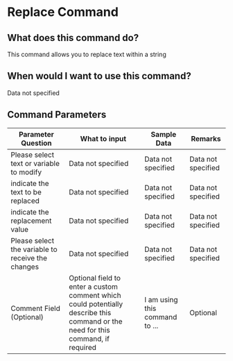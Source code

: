 <!--TITLE: Replace Command -->
<!-- SUBTITLE: a command in the Data Commands group -->
# Replace Command


## What does this command do?
This command allows you to replace text within a string


## When would I want to use this command?
Data not specified


## Command Parameters
| Parameter Question   	| What to input  	|  Sample Data 	| Remarks  	|
| ---                    | ---               | ---           | ---       |
|Please select text or variable to modify|Data not specified|Data not specified|Data not specified|
|indicate the text to be replaced|Data not specified|Data not specified|Data not specified|
|indicate the replacement value|Data not specified|Data not specified|Data not specified|
|Please select the variable to receive the changes|Data not specified|Data not specified|Data not specified|
|Comment Field (Optional)|Optional field to enter a custom comment which could potentially describe this command or the need for this command, if required|I am using this command to ...|Optional|


